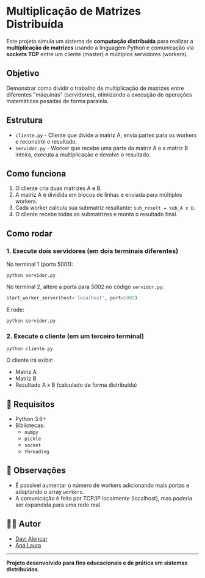 
# Multiplicação de Matrizes Distribuída

Este projeto simula um sistema de **computação distribuída** para realizar a **multiplicação de matrizes** usando a linguagem Python e comunicação via **sockets TCP** entre um cliente (master) e múltiplos servidores (workers).

## Objetivo

Demonstrar como dividir o trabalho de multiplicação de matrizes entre diferentes "máquinas" (servidores), otimizando a execução de operações matemáticas pesadas de forma paralela.

## Estrutura

- `cliente.py` - Cliente que divide a matriz A, envia partes para os workers e reconstrói o resultado.
- `servidor.py` - Worker que recebe uma parte da matriz A e a matriz B inteira, executa a multiplicação e devolve o resultado.

##  Como funciona

1. O cliente cria duas matrizes A e B.
2. A matriz A é dividida em blocos de linhas e enviada para múltiplos workers.
3. Cada worker calcula sua submatriz resultante: `sub_result = sub_A x B`.
4. O cliente recebe todas as submatrizes e monta o resultado final.

## Como rodar

### 1. Execute dois servidores (em dois terminais diferentes)

No terminal 1 (porta 5001):

```
python servidor.py
```

No terminal 2, altere a porta para 5002 no código `servidor.py`:

```python
start_worker_server(host='localhost', port=5002)
```

E rode:

```
python servidor.py
```

### 2. Execute o cliente (em um terceiro terminal)

```
python cliente.py
```

O cliente irá exibir:

- Matriz A
- Matriz B
- Resultado A x B (calculado de forma distribuída)

## 🔧 Requisitos

- Python 3.6+
- Bibliotecas:
  - `numpy`
  - `pickle`
  - `socket`
  - `threading`

## 📌 Observações

- É possível aumentar o número de workers adicionando mais portas e adaptando o array `workers`.
- A comunicação é feita por TCP/IP localmente (localhost), mas poderia ser expandida para uma rede real.

## 🧑‍💻 Autor

- [Davi Alencar](https://github.com/daviallencar)
- [Ana Laura ](https://github.com/laurageleilate)

---

**Projeto desenvolvido para fins educacionais e de prática em sistemas distribuídos.**
